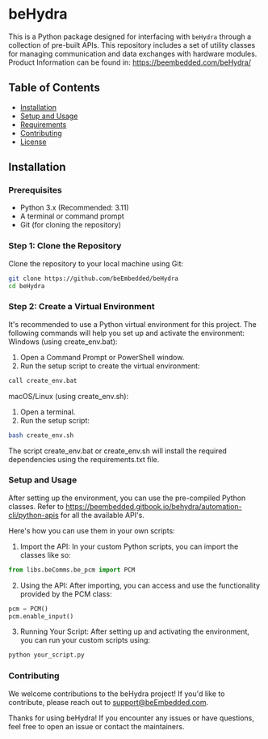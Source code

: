 # beHydra

This is a Python package designed for interfacing with `beHydra` through a collection of pre-built APIs. This repository includes a set of utility classes for managing communication and data exchanges with hardware modules.
Product Information can be found in: https://beembedded.com/beHydra/

## Table of Contents

- [Installation](#installation)
- [Setup and Usage](#setup-and-usage)
- [Requirements](#requirements)
- [Contributing](#contributing)
- [License](#license)

## Installation

### Prerequisites

- Python 3.x (Recommended: 3.11)
- A terminal or command prompt
- Git (for cloning the repository)

### Step 1: Clone the Repository
Clone the repository to your local machine using Git:

```bash
git clone https://github.com/beEmbedded/beHydra
cd beHydra
```

### Step 2: Create a Virtual Environment
It's recommended to use a Python virtual environment for this project. The following commands will help you set up and activate the environment:
Windows (using create_env.bat):
1. Open a Command Prompt or PowerShell window.
2. Run the setup script to create the virtual environment:
```bash
call create_env.bat
```

macOS/Linux (using create_env.sh):
1. Open a terminal.
2. Run the setup script:

```bash
bash create_env.sh
```

The script create_env.bat or create_env.sh will install the required dependencies using the requirements.txt file.

### Setup and Usage
After setting up the environment, you can use the pre-compiled Python classes. Refer to https://beembedded.gitbook.io/behydra/automation-cli/python-apis for all the available API's.

Here's how you can use them in your own scripts:

1. Import the API: In your custom Python scripts, you can import the classes like so:
```python
from libs.beComms.be_pcm import PCM
```

2. Using the API: After importing, you can access and use the functionality provided by the PCM class:
```python
pcm = PCM()
pcm.enable_input()
```

3. Running Your Script: After setting up and activating the environment, you can run your custom scripts using:
```bash
python your_script.py
```


### Contributing
We welcome contributions to the beHydra project! If you'd like to contribute, please reach out to support@beEmbedded.com.

Thanks for using beHydra! If you encounter any issues or have questions, feel free to open an issue or contact the maintainers.